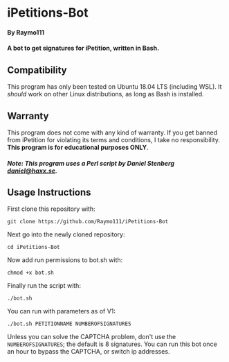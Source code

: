 # iPetitions-Bot
#### By Raymo111
#### A bot to get signatures for iPetition, written in Bash.

## Compatibility
This program has only been tested on Ubuntu 18.04 LTS (including WSL). It *should* work on other Linux distributions, as long as Bash is installed.

## Warranty
This program does not come with any kind of warranty. If you get banned from iPetition for violating its terms and conditions, I take no responsibility. **This program is for educational purposes ONLY**.
##### Note: This program uses a Perl script by Daniel Stenberg <daniel@haxx.se>.

## Usage Instructions
First clone this repository with:
```
git clone https://github.com/Raymo111/iPetitions-Bot
```
Next go into the newly cloned repository:
```
cd iPetitions-Bot
```
Now add run permissions to bot.sh with:
```
chmod +x bot.sh
```
Finally run the script with:
```
./bot.sh
```
You can run with parameters as of V1:
```
./bot.sh PETITIONNAME NUMBEROFSIGNATURES
```
Unless you can solve the CAPTCHA problem, don't use the `NUMBEROFSIGNATURES`; the default is 8 signatures.
You can run this bot once an hour to bypass the CAPTCHA, or switch ip addresses.
